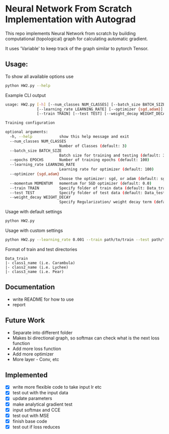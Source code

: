 # Neural Network From Scratch Implementation with Autograd

This repo implements Neural Network from scratch by building computational (topological) graph for calculating automatic gradient. 

It uses 'Variable' to keep track of the graph similar to pytorch Tensor.

## Usage:
To show all available options use 
```bash
python HW2.py --help
```

Example CLI output
```bash
usage: HW2.py [-h] [--num_classes NUM_CLASSES] [--batch_size BATCH_SIZE] [--epochs EPOCHS]
              [--learning_rate LEARNING_RATE] [--optimizer {sgd,adam}] [--momentum MOMENTUM]
              [--train TRAIN] [--test TEST] [--weight_decay WEIGHT_DECAY]

Training configuration

optional arguments:
  -h, --help            show this help message and exit
  --num_classes NUM_CLASSES
                        Number of Classes (default: 3)
  --batch_size BATCH_SIZE
                        Batch size for training and testing (default: 32)
  --epochs EPOCHS       Number of training epochs (default: 100)
  --learning_rate LEARNING_RATE
                        Learning rate for optimizer (default: 100)
  --optimizer {sgd,adam}
                        Choose the optimizer: sgd, or adam (default: sgd)
  --momentum MOMENTUM   momentum for SGD optimizer (default: 0.0)
  --train TRAIN         Specify folder of train data (default: Data_train)
  --test TEST           Specify folder of test data (default: Data_test)
  --weight_decay WEIGHT_DECAY
                        Specify Regularization/ weight decay term (default: 0.0)
```

Usage with default settings
```bash
python HW2.py
```

Usage with custom settings
```bash
python HW2.py --learning_rate 0.001 --train path/to/train --test path/to/test
```

Format of train and test directories 
```
Data_train
|- class1_name (i.e. Carambula)
|- class2_name (i.e. Lychee)
|- class3_name (i.e. Pear)
```

## Documentation
- write README for how to use
- report

## Future Work
- Separate into different folder
- Makes bi directional graph, so softmax can check what is the next loss function
- Add more loss function
- Add more optimizer 
- More layer - Conv, etc

## Implemented
- [x] write more flexible code to take input lr etc 
- [x] test out with the input data
- [x] update parameters
- [x] make analytical gradient test
- [x] input softmax and CCE 
- [x] test out with MSE 
- [x] finish base code  
- [x] test out if loss reduces 